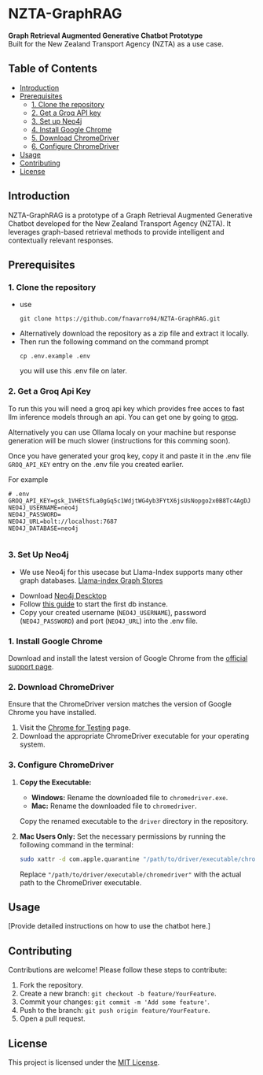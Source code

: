 # NZTA-GraphRAG

**Graph Retrieval Augmented Generative Chatbot Prototype**  
Built for the New Zealand Transport Agency (NZTA) as a use case.

## Table of Contents

- [Introduction](#introduction)
- [Prerequisites](#Prerequisites)
  - [1. Clone the repository](#1-clone-the-repository)
  - [2. Get a Groq API key](#2-get-a-groq-api-key)
  - [3. Set up Neo4j](#3-set-up-neo4j)
  - [4. Install Google Chrome](#4-install-google-chrome)
  - [5. Download ChromeDriver](#5-download-chromedriver)
  - [6. Configure ChromeDriver](#6-configure-chromedriver)
- [Usage](#usage)
- [Contributing](#contributing)
- [License](#license)

## Introduction

NZTA-GraphRAG is a prototype of a Graph Retrieval Augmented Generative Chatbot developed for the New Zealand Transport Agency (NZTA). It leverages graph-based retrieval methods to provide intelligent and contextually relevant responses.

## Prerequisites


### 1. Clone the repository
- use
  ```{bash}
  git clone https://github.com/fnavarro94/NZTA-GraphRAG.git
  ```
- Alternatively download the repository as a zip file and extract it locally.
- Then run the following command on the command prompt
  ```{bash}
  cp .env.example .env
  ```
  you will use this .env file on later.

### 2. Get a Groq Api Key
To run this you will need a groq api key which provides free acces to fast llm inference models through an api. You can get one by going to [groq](https://console.groq.com/keys).

Alternatively you can use Ollama localy on your machine but response generation will be much slower (instructions for this comming soon). 

Once you have generated your groq key, copy it and paste it in the .env file  `GROQ_API_KEY` entry on the .env file you created earlier. 

For example

```
# .env
GROQ_API_KEY=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
NEO4J_USERNAME=neo4j
NEO4J_PASSWORD=
NEO4J_URL=bolt://localhost:7687
NEO4J_DATABASE=neo4j


```

### 

### 3. Set Up Neo4j
* We use Neo4j for this usecase but Llama-Index supports many other graph databases. [Llama-index Graph Stores](https://docs.llamaindex.ai/en/stable/community/integrations/graph_stores/)
- Download [Neo4j Descktop](https://neo4j.com/download/?utm_source=Google&utm_medium=PaidSearch&utm_campaign=Evergreen&utm_content=APAC-Search-SEMCE-DSA-None-SEM-SEM-NonABM&utm_term=&utm_adgroup=DSA&gad_source=1&gbraid=0AAAAADk9OYoXSQrlYLZG7dru9vfHVS8AY&gclid=Cj0KCQjwxsm3BhDrARIsAMtVz6P9mwe7uNuMCtDLOdCsyTfMbxGH7oH8MofV4NVE9d4wd2VhJ-jCTkAaAiqtEALw_wcB)
- Follow [this guide](https://docs.google.com/document/d/1f7_xYh_ZiRN6rhQZgvqgnqvm6_KM76Xs1UaiYTIg1RU/edit?usp=sharing) to start the first db instance.
- Copy your created username (`NEO4J_USERNAME`), password (`NEO4J_PASSWORD`) and port (`NEO4J_URL`) into the .env file. 

### 1. Install Google Chrome

Download and install the latest version of Google Chrome from the [official support page](https://support.google.com/chrome/answer/95346?hl=en&co=GENIE.Platform%3DDesktop).

### 2. Download ChromeDriver

Ensure that the ChromeDriver version matches the version of Google Chrome you have installed.

1. Visit the [Chrome for Testing](https://googlechromelabs.github.io/chrome-for-testing/) page.
2. Download the appropriate ChromeDriver executable for your operating system.

### 3. Configure ChromeDriver

1. **Copy the Executable:**
   
   - **Windows:** Rename the downloaded file to `chromedriver.exe`.
   - **Mac:** Rename the downloaded file to `chromedriver`.

   Copy the renamed executable to the `driver` directory in the repository.

2. **Mac Users Only:** Set the necessary permissions by running the following command in the terminal:

    ```bash
    sudo xattr -d com.apple.quarantine "/path/to/driver/executable/chromedriver"
    ```

    Replace `"/path/to/driver/executable/chromedriver"` with the actual path to the ChromeDriver executable.

## Usage

[Provide detailed instructions on how to use the chatbot here.]

## Contributing

Contributions are welcome! Please follow these steps to contribute:

1. Fork the repository.
2. Create a new branch: `git checkout -b feature/YourFeature`.
3. Commit your changes: `git commit -m 'Add some feature'`.
4. Push to the branch: `git push origin feature/YourFeature`.
5. Open a pull request.

## License

This project is licensed under the [MIT License](LICENSE).

